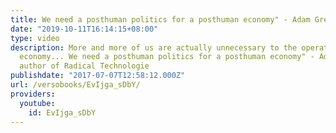 ```yaml
---
title: We need a posthuman politics for a posthuman economy" - Adam Greenfiel
date: "2019-10-11T16:14:15+08:00"
type: video
description: More and more of us are actually unnecessary to the operations of the
  economy... We need a posthuman politics for a posthuman economy" - Adam Greenfield,
  author of Radical Technologie
publishdate: "2017-07-07T12:58:12.000Z"
url: /versobooks/EvIjga_sDbY/
providers:
  youtube:
    id: EvIjga_sDbY
---
```

